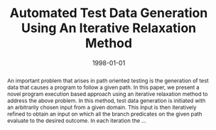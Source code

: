 ---
title: "Automated Test Data Generation Using An Iterative Relaxation Method"
abstract: "An important problem that arises in path oriented testing is the generation of test data that causes a program to follow a given path. In this paper, we present a novel program execution based approach using an iterative relaxation method to address the above problem. In this method, test data generation is initiated with an arbitrarily chosen input from a given domain. This input is then iteratively refined to obtain an input on which all the branch predicates on the given path evaluate to the desired outcome. In each iteration the …"
date: 1998-01-01
venue: "SIGSOFT '98, Proceedings of the ACM SIGSOFT International Symposium on Foundations of Software Engineering, Lake Buena Vista, Florida, USA, November 3-5, 1998"
paperurl: https://dl.acm.org/doi/abs/10.1145/291252.288321
authors: "Neelam Gupta, Aditya P. Mathur and Mary Lou Soffa"
awards: ""
---